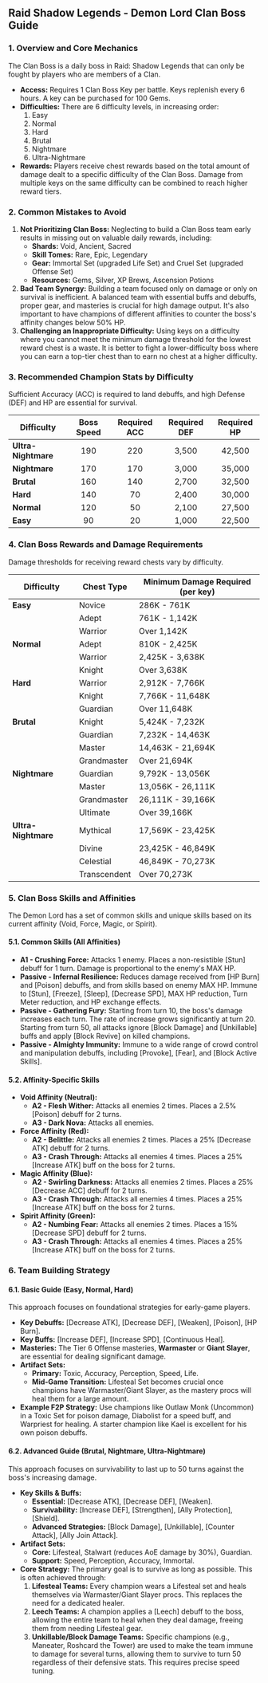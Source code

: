 ## Raid Shadow Legends - Demon Lord Clan Boss Guide

### 1. Overview and Core Mechanics

The Clan Boss is a daily boss in Raid: Shadow Legends that can only be fought by players who are members of a Clan.

*   **Access:** Requires 1 Clan Boss Key per battle. Keys replenish every 6 hours. A key can be purchased for 100 Gems.
*   **Difficulties:** There are 6 difficulty levels, in increasing order:
    1.  Easy
    2.  Normal
    3.  Hard
    4.  Brutal
    5.  Nightmare
    6.  Ultra-Nightmare
*   **Rewards:** Players receive chest rewards based on the total amount of damage dealt to a specific difficulty of the Clan Boss. Damage from multiple keys on the same difficulty can be combined to reach higher reward tiers.

### 2. Common Mistakes to Avoid

1.  **Not Prioritizing Clan Boss:** Neglecting to build a Clan Boss team early results in missing out on valuable daily rewards, including:
    *   **Shards:** Void, Ancient, Sacred
    *   **Skill Tomes:** Rare, Epic, Legendary
    *   **Gear:** Immortal Set (upgraded Life Set) and Cruel Set (upgraded Offense Set)
    *   **Resources:** Gems, Silver, XP Brews, Ascension Potions
2.  **Bad Team Synergy:** Building a team focused only on damage or only on survival is inefficient. A balanced team with essential buffs and debuffs, proper gear, and masteries is crucial for high damage output. It's also important to have champions of different affinities to counter the boss's affinity changes below 50% HP.
3.  **Challenging an Inappropriate Difficulty:** Using keys on a difficulty where you cannot meet the minimum damage threshold for the lowest reward chest is a waste. It is better to fight a lower-difficulty boss where you can earn a top-tier chest than to earn no chest at a higher difficulty.

### 3. Recommended Champion Stats by Difficulty

Sufficient Accuracy (ACC) is required to land debuffs, and high Defense (DEF) and HP are essential for survival.

| Difficulty        | Boss Speed | Required ACC | Required DEF | Required HP |
| ----------------- | :--------: | :----------: | :----------: | :---------: |
| **Ultra-Nightmare** |    190     |     220      |    3,500     |   42,500    |
| **Nightmare**     |    170     |     170      |    3,000     |   35,000    |
| **Brutal**        |    160     |     140      |    2,700     |   32,500    |
| **Hard**          |    140     |      70      |    2,400     |   30,000    |
| **Normal**        |    120     |      50      |    2,100     |   27,500    |
| **Easy**          |     90     |      20      |    1,000     |   22,500    |

### 4. Clan Boss Rewards and Damage Requirements

Damage thresholds for receiving reward chests vary by difficulty.

| Difficulty        | Chest Type      | Minimum Damage Required (per key) |
| ----------------- | --------------- | --------------------------------- |
| **Easy**          | Novice          | 286K - 761K                       |
|                   | Adept           | 761K - 1,142K                     |
|                   | Warrior         | Over 1,142K                       |
| **Normal**        | Adept           | 810K - 2,425K                     |
|                   | Warrior         | 2,425K - 3,638K                   |
|                   | Knight          | Over 3,638K                       |
| **Hard**          | Warrior         | 2,912K - 7,766K                   |
|                   | Knight          | 7,766K - 11,648K                  |
|                   | Guardian        | Over 11,648K                      |
| **Brutal**        | Knight          | 5,424K - 7,232K                   |
|                   | Guardian        | 7,232K - 14,463K                  |
|                   | Master          | 14,463K - 21,694K                 |
|                   | Grandmaster     | Over 21,694K                      |
| **Nightmare**     | Guardian        | 9,792K - 13,056K                  |
|                   | Master          | 13,056K - 26,111K                 |
|                   | Grandmaster     | 26,111K - 39,166K                 |
|                   | Ultimate        | Over 39,166K                      |
| **Ultra-Nightmare** | Mythical        | 17,569K - 23,425K                 |
|                   | Divine          | 23,425K - 46,849K                 |
|                   | Celestial       | 46,849K - 70,273K                 |
|                   | Transcendent    | Over 70,273K                      |

### 5. Clan Boss Skills and Affinities

The Demon Lord has a set of common skills and unique skills based on its current affinity (Void, Force, Magic, or Spirit).

#### 5.1. Common Skills (All Affinities)

*   **A1 - Crushing Force:** Attacks 1 enemy. Places a non-resistible [Stun] debuff for 1 turn. Damage is proportional to the enemy's MAX HP.
*   **Passive - Infernal Resilience:** Reduces damage received from [HP Burn] and [Poison] debuffs, and from skills based on enemy MAX HP. Immune to [Stun], [Freeze], [Sleep], [Decrease SPD], MAX HP reduction, Turn Meter reduction, and HP exchange effects.
*   **Passive - Gathering Fury:** Starting from turn 10, the boss's damage increases each turn. The rate of increase grows significantly at turn 20. Starting from turn 50, all attacks ignore [Block Damage] and [Unkillable] buffs and apply [Block Revive] on killed champions.
*   **Passive - Almighty Immunity:** Immune to a wide range of crowd control and manipulation debuffs, including [Provoke], [Fear], and [Block Active Skills].

#### 5.2. Affinity-Specific Skills

*   **Void Affinity (Neutral):**
    *   **A2 - Flesh Wither:** Attacks all enemies 2 times. Places a 2.5% [Poison] debuff for 2 turns.
    *   **A3 - Dark Nova:** Attacks all enemies.
*   **Force Affinity (Red):**
    *   **A2 - Belittle:** Attacks all enemies 2 times. Places a 25% [Decrease ATK] debuff for 2 turns.
    *   **A3 - Crash Through:** Attacks all enemies 4 times. Places a 25% [Increase ATK] buff on the boss for 2 turns.
*   **Magic Affinity (Blue):**
    *   **A2 - Swirling Darkness:** Attacks all enemies 2 times. Places a 25% [Decrease ACC] debuff for 2 turns.
    *   **A3 - Crash Through:** Attacks all enemies 4 times. Places a 25% [Increase ATK] buff on the boss for 2 turns.
*   **Spirit Affinity (Green):**
    *   **A2 - Numbing Fear:** Attacks all enemies 2 times. Places a 15% [Decrease SPD] debuff for 2 turns.
    *   **A3 - Crash Through:** Attacks all enemies 4 times. Places a 25% [Increase ATK] buff on the boss for 2 turns.

### 6. Team Building Strategy

#### 6.1. Basic Guide (Easy, Normal, Hard)

This approach focuses on foundational strategies for early-game players.

*   **Key Debuffs:** [Decrease ATK], [Decrease DEF], [Weaken], [Poison], [HP Burn].
*   **Key Buffs:** [Increase DEF], [Increase SPD], [Continuous Heal].
*   **Masteries:** The Tier 6 Offense masteries, **Warmaster** or **Giant Slayer**, are essential for dealing significant damage.
*   **Artifact Sets:**
    *   **Primary:** Toxic, Accuracy, Perception, Speed, Life.
    *   **Mid-Game Transition:** Lifesteal Set becomes crucial once champions have Warmaster/Giant Slayer, as the mastery procs will heal them for a large amount.
*   **Example F2P Strategy:** Use champions like Outlaw Monk (Uncommon) in a Toxic Set for poison damage, Diabolist for a speed buff, and Warpriest for healing. A starter champion like Kael is excellent for his own poison debuffs.

#### 6.2. Advanced Guide (Brutal, Nightmare, Ultra-Nightmare)

This approach focuses on survivability to last up to 50 turns against the boss's increasing damage.

*   **Key Skills & Buffs:**
    *   **Essential:** [Decrease ATK], [Decrease DEF], [Weaken].
    *   **Survivability:** [Increase DEF], [Strengthen], [Ally Protection], [Shield].
    *   **Advanced Strategies:** [Block Damage], [Unkillable], [Counter Attack], [Ally Join Attack].
*   **Artifact Sets:**
    *   **Core:** Lifesteal, Stalwart (reduces AoE damage by 30%), Guardian.
    *   **Support:** Speed, Perception, Accuracy, Immortal.
*   **Core Strategy:** The primary goal is to survive as long as possible. This is often achieved through:
    1.  **Lifesteal Teams:** Every champion wears a Lifesteal set and heals themselves via Warmaster/Giant Slayer procs. This replaces the need for a dedicated healer.
    2.  **Leech Teams:** A champion applies a [Leech] debuff to the boss, allowing the entire team to heal when they deal damage, freeing them from needing Lifesteal gear.
    3.  **Unkillable/Block Damage Teams:** Specific champions (e.g., Maneater, Roshcard the Tower) are used to make the team immune to damage for several turns, allowing them to survive to turn 50 regardless of their defensive stats. This requires precise speed tuning.